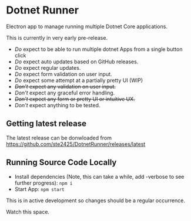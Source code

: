 # Dotnet Runner

Electron app to manage running multiple Dotnet Core applications.

This is currently in very early pre-release.

* *Do* expect to be able to run multiple dotnet Apps from a single button click
* *Do* expect auto updates based on GitHub releases.
* *Do* expect regular updates.
* *Do* expect form validation on user input.
* *Do* expect some attempt at a partially pretty UI (WIP)
* ~~*Don't* expect any validation on user input.~~
* *Don't* expect any graceful error handling.
* ~~*Don't* expect any form or pretty UI or intuitive UX.~~
* *Don't* expect anything to be tested.

## Getting latest release

The latest release can be donwloaded from https://github.com/ste2425/DotnetRunner/releases/latest

## Running Source Code Locally

* Install dependencies (Note, this can take a while, add -verbose to see further progress): `npm i`
* Start App: `npm start`

This is in active development so changes should be a regular occurrence.

Watch this space.

